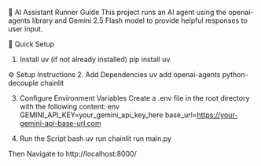 🤖 AI Assistant Runner Guide
This project runs an AI agent using the openai-agents library and Gemini 2.5 Flash model to provide helpful responses to user input.

🚀 Quick Setup
1. Install uv (if not already installed)
pip install uv

⚙️ Setup Instructions
2. Add Dependencies
uv add openai-agents python-decouple chainlit

3. Configure Environment Variables
Create a .env file in the root directory with the following content: env GEMINI_API_KEY=your_gemini_api_key_here
base_url=https://your-gemini-api-base-url.com

4. Run the Script bash
uv run chainlit run main.py

Then Navigate to http://localhost:8000/

